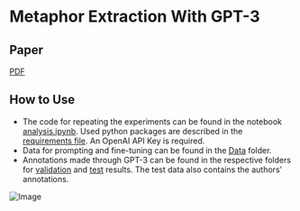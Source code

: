 # Metaphor Extraction With GPT-3

## Paper

[PDF](https://aclanthology.org/2023.acl-long.58/)
  
## How to Use

- The code for repeating the experiments can be found in the notebook [analysis.ipynb](https://github.com/lwachowiak/Metaphor-Extraction-With-GPT-3/blob/main/analysis.ipynb). Used python packages are described in the [requirements file](https://github.com/lwachowiak/Metaphor-Extraction-With-GPT-3/blob/main/requirements.txt). An OpenAI API Key is required. 
- Data for prompting and fine-tuning can be found in the [Data](https://github.com/lwachowiak/Metaphor-Extraction-With-GPT-3/tree/main/Data) folder. 
- Annotations made through GPT-3 can be found in the respective folders for [validation](https://github.com/lwachowiak/Metaphor-Extraction-With-GPT-3/tree/main/Validation%20Results/Source%20Completion) and [test](https://github.com/lwachowiak/Metaphor-Extraction-With-GPT-3/tree/main/Test%20Results/Source%20Completion/Few%20Shot) results. The test data also contains the authors' annotations.

![Image](Poster-ACL.png)
